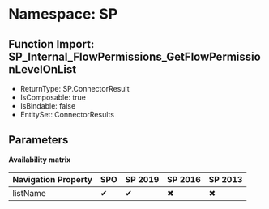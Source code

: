 # Namespace: SP

## Function Import: SP_Internal_FlowPermissions_GetFlowPermissionLevelOnList

- ReturnType: SP.ConnectorResult
- IsComposable: true
- IsBindable: false
- EntitySet: ConnectorResults

## Parameters

**Availability matrix**

Navigation Property | SPO | SP 2019 | SP 2016 | SP 2013
----------|-----|---------|---------|--------
listName | ✔ | ✔ | ✖ | ✖
